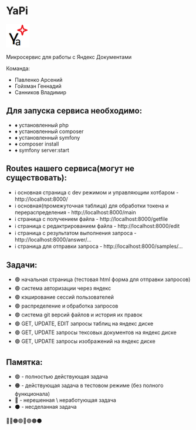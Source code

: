# YaPi
<img src="big.png">

Микросервис для работы с Яндекс Документами

Команда:
- Павленко Арсений
- Гойхман Геннадий
- Санников Владимир

## Для запуска сервиса необходимо:
* ♦ установленный php
* ♦ установленный composer
* ♦ установленный symfony
* ♦ composer install
* ♦ symfony server:start


## Routes нашего сервиса(могут не существовать):
* ℹ основная страница с dev режимом и управляющим хотбаром - http://localhost:8000/
* ℹ основная(промежуточная таблица) для обработки токена и перераспределения - http://localhost:8000/main
* ℹ страница c получением файла - http://localhost:8000/getfile
* ℹ страница c редактрированием файла - http://localhost:8000/edit
* ℹ страница c результатом выполнения запроса - http://localhost:8000/answer/...
* ℹ страница для отправки запроса - http://localhost:8000/samples/...



## Задачи:
* 🟢 начальная страница (тестовая html форма для отправки запросов)
* 🟢 система авторизации через яндекс
* 🟢 кэширование сессий пользователей
* 🟢 распределение и обработка запросов
* 🟢 система git версий файлов и история их правок
* 🟢 GET, UPDATE, EDIT запросы таблиц на яндекс диске
* 🟢 GET, UPDATE запросы тексовых документов на яндекс диске
* 🟢 GET, UPDATE запросы изображений на яндекс диске


## Памятка:
* 🟢 - полностью действующая задача
* 🟠 - действующая задача в тестовом режиме (без полного функционала)
* 🔴 - нерешенная \ неработующая задача
* ⚫ - несделанная задача

🔘🔴🟠🟢🔵🟣🟤⚫
